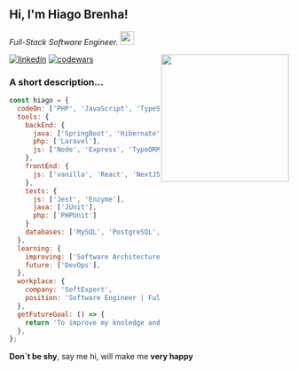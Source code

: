 
## Hi, I'm Hiago Brenha!
*Full-Stack Software Engineer.* <img width="25" heigth="25" src="https://media.giphy.com/media/IauL6LvGNlT3ffhcqq/giphy.gif">

<img width="230" height="230" align="right" src="https://media.giphy.com/media/kBrSH5C4ps9nyNDo4S/giphy.gif">

[![linkedin](https://img.shields.io/badge/linkedin-0A66C2?style=for-the-badge&logo=linkedin&logoColor=white)](https://www.linkedin.com/in/hiago-brenha/)
[![codewars](https://www.codewars.com/users/Hiago75/badges/micro)](https://www.codewars.com/users/Hiago75)
### A short description...

```javascript
const hiago = {
  codeOn: ['PHP', 'JavaScript', 'TypeScript', 'Java', 'HTML', 'CSS'],
  tools: {
    backEnd: {
      java: ['SpringBoot', 'Hibernate'],
      php: ['Laravel'],
      js: ['Node', 'Express', 'TypeORM', 'Sequelize'],
    },
    frontEnd: {
      js: ['vanilla', 'React', 'NextJS'],
    },
    tests: {
      js: ['Jest', 'Enzyme'],
      java: ['JUnit'],
      php: ['PHPUnit']
    }
    databases: ['MySQL', 'PostgreSQL', 'SQLite', 'Oracle', 'SQLServer', 'MongoDB'],
  },
  learning: {
    improving: ['Software Architecture'],
    future: ['DevOps'],
  },
  workplace: {
    company: 'SoftExpert',
    position: 'Software Engineer | FullStack',
  },
  getFutureGoal: () => {
    return 'To improve my knoledge and continue to deliver real value.';
  },
};
```

**Don`t be shy**, say me hi, will make me **very happy** <img width="15" height="15" src="https://media.giphy.com/media/3MiRbGdIsX2z0BNQhB/giphy.gif">

  


